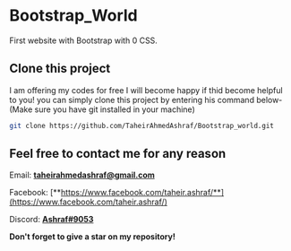 # Bootstrap_World
First website with Bootstrap with 0 CSS.


## Clone this project

I am offering my codes for free I will become happy if thid become helpful to you! you can simply clone this project by entering his command below- (Make sure you have git installed in your machine)

```bash
git clone https://github.com/TaheirAhmedAshraf/Bootstrap_world.git
```


## Feel free to contact me for any reason

Email: [**taheirahmedashraf@gmail.com**](taheirahmedashraf@gmail.com)

Facebook: [**https://www.facebook.com/taheir.ashraf/**](https://www.facebook.com/taheir.ashraf/)

Discord: [**Ashraf#9053**](https://discord.com/users/531646946817998852/?fbclid=IwAR3mNxgFMt2tLQh3TS7kvFs0xDyNl2Gfgdpf3pzui2YpnobLwzAiuuW7DLo)

**Don't forget to give a star on my repository!**
